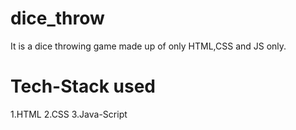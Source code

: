 # dice_throw
It is a dice throwing game made up of only HTML,CSS and JS only.

# Tech-Stack used
1.HTML
2.CSS
3.Java-Script

